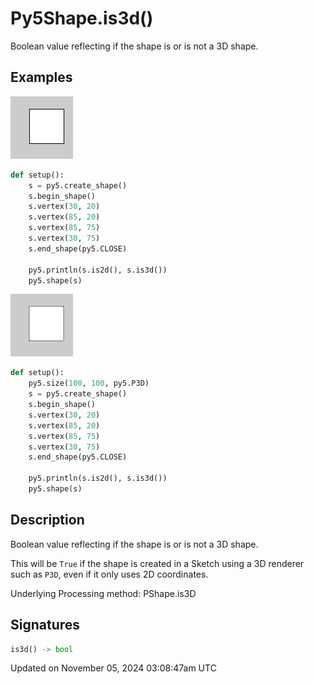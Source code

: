 # Py5Shape.is3d()

Boolean value reflecting if the shape is or is not a 3D shape.

## Examples

<div class="example-table">

<div class="example-row"><div class="example-cell-image">

![example picture for is3d()](/images/reference/Py5Shape_is3d_0.png)

</div><div class="example-cell-code">

```python
def setup():
    s = py5.create_shape()
    s.begin_shape()
    s.vertex(30, 20)
    s.vertex(85, 20)
    s.vertex(85, 75)
    s.vertex(30, 75)
    s.end_shape(py5.CLOSE)

    py5.println(s.is2d(), s.is3d())
    py5.shape(s)
```

</div></div>

<div class="example-row"><div class="example-cell-image">

![example picture for is3d()](/images/reference/Py5Shape_is3d_1.png)

</div><div class="example-cell-code">

```python
def setup():
    py5.size(100, 100, py5.P3D)
    s = py5.create_shape()
    s.begin_shape()
    s.vertex(30, 20)
    s.vertex(85, 20)
    s.vertex(85, 75)
    s.vertex(30, 75)
    s.end_shape(py5.CLOSE)

    py5.println(s.is2d(), s.is3d())
    py5.shape(s)
```

</div></div>

</div>

## Description

Boolean value reflecting if the shape is or is not a 3D shape.

This will be `True` if the shape is created in a Sketch using a 3D renderer such as `P3D`, even if it only uses 2D coordinates.

Underlying Processing method: PShape.is3D

## Signatures

```python
is3d() -> bool
```

Updated on November 05, 2024 03:08:47am UTC
